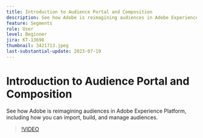 ```yaml
---
title: Introduction to Audience Portal and Composition
description: See how Adobe is reimagining audiences in Adobe Experience Platform, including how you can import, build, and manage audiences.
feature: Segments
role: User
level: Beginner
jira: KT-13698
thumbnail: 3421713.jpeg
last-substantial-update: 2023-07-19
---
```


# Introduction to Audience Portal and Composition

See how Adobe is reimagining audiences in Adobe Experience Platform, including how you can import, build, and manage audiences.

>[!VIDEO](https://video.tv.adobe.com/v/3421713/?learn=on)
